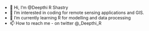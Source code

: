 - 👋 Hi, I’m @Deepthi R Shastry
- 👀 I’m interested in coding for remote sensing applications and GIS.
- 🌱 I’m currently learning R for modelling and data processing
- 📫 How to reach me - on twitter @_Deepthi_R

<!---
DeepthiR95/DeepthiR95 is a ✨ special ✨ repository because its `README.md` (this file) appears on your GitHub profile.
You can click the Preview link to take a look at your changes.
--->
